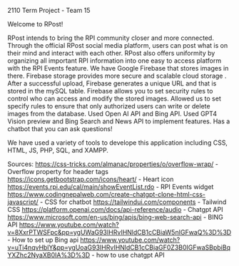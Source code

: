 2110 Term Project - Team 15

Welcome to RPost!

RPost intends to bring the RPI community closer and more connected. Through the official RPost social media platform, users can post what is on their mind and interact with each other. RPost also offers uniformity by organizing all important RPI information into one easy to access platform with the RPI Events feature. We have Google Firebase that stores images in there. Firebase storage provides more secure and scalable cloud storage . After a successful upload, Firebase generates a unique URL and that is stored in the mySQL table. Firebase allows you to set security rules to control who can access and modify the stored images. Allowed us to set specify rules to ensure that only authorized users can write or delete images from the database. Used Open AI API and Bing API. Used GPT4 Vision preview and Bing Search and News API to implement features. Has a chatbot that you can ask questions!

We have used a variety of tools to develope this application including CSS, HTML, JS, PHP, SQL, and XAMPP. 

Sources:
https://css-tricks.com/almanac/properties/o/overflow-wrap/ - Overflow property for header tags
https://icons.getbootstrap.com/icons/heart/ - Heart icon
https://events.rpi.edu/cal/main/showEventList.rdo - RPI Events widget
https://www.codingnepalweb.com/create-chatgpt-clone-html-css-javascript/ - CSS for chatbot
https://tailwindui.com/components - Tailwind CSS
https://platform.openai.com/docs/api-reference/audio - Chatgpt API
https://www.microsoft.com/en-us/bing/apis/bing-web-search-api - BING API
https://www.youtube.com/watch?v=8XxrPTWSFpc&pp=ygUWaG93IHRvIHNldCB1cCBiaW5nIGFwaQ%3D%3D - How to set up Bing api
https://www.youtube.com/watch?v=uTi4nqvHblY&pp=ygUoaG93IHRvIHNldCB1cCBjaGF0Z3B0IGFwaSBpbiBqYXZhc2NyaXB0IA%3D%3D - how to use chatgpt API